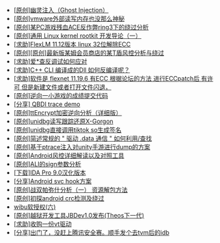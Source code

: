 + [[原创]幽灵注入（Ghost Injection）](https://bbs.kanxue.com/thread-286307.htm)
+ [[原创]vmware外部读写内存也没那么神秘](https://bbs.kanxue.com/thread-284956.htm)
+ [[原创]某PC游戏残血ACE反作弊ring3下的绕过分析](https://bbs.kanxue.com/thread-284667.htm)
+ [[原创]通用 Linux kernel rootkit 开发导论（一）](https://bbs.kanxue.com/thread-285916.htm)
+ [[求助]FlexLM 11.12版本 linux 32位解除ECC](https://bbs.kanxue.com/thread-285638.htm)
+ [[原创][原创]最新版某姆会员商店的某T盾风控分析与绕过](https://bbs.kanxue.com/thread-286243.htm)
+ [[求助]爱*查反调试如何应对](https://bbs.kanxue.com/thread-286354.htm)
+ [[求助]C++ CLI 编译成的Dll 如何反编译呢？](https://bbs.kanxue.com/thread-286173.htm)
+ [[求助]软件是 flexnet 11.19.6 有ECC 根据论坛的方法 进行ECCpatch后 有许可 但是新建文件或者打开文件闪退，](https://bbs.kanxue.com/thread-284416.htm)
+ [[原创]逆向一小游戏的成绩提交代码](https://bbs.kanxue.com/thread-286353.htm)
+ [[分享] QBDI trace demo](https://bbs.kanxue.com/thread-285857.htm)
+ [[原创]ttEncrypt加密逆向分析（详细版）](https://bbs.kanxue.com/thread-286273.htm)
+ [[原创]unidbg读写跟踪还原X-Gorgon](https://bbs.kanxue.com/thread-285586.htm)
+ [[原创]unidbg直接调用tiktok so生成签名](https://bbs.kanxue.com/thread-285623.htm)
+ [[原创]简述常规的 " 驱动 .data 通信 " 如何利用/查找](https://bbs.kanxue.com/thread-285348.htm)
+ [[原创]基于ptrace注入对unity手游进行dump的方案](https://bbs.kanxue.com/thread-286222.htm)
+ [[原创]Android风控详细解读以及对照工具](https://bbs.kanxue.com/thread-286120.htm)
+ [[原创]ALI的sign参数分析](https://bbs.kanxue.com/thread-284292.htm)
+ [[下载]IDA Pro 9.0汉化版本](https://bbs.kanxue.com/thread-286332.htm)
+ [[分享]Android svc hook方案](https://bbs.kanxue.com/thread-286308.htm)
+ [[原创]战双帕弥什分析（一） 资源解包方法](https://bbs.kanxue.com/thread-274145.htm)
+ [[原创]初探android crc检测及绕过](https://bbs.kanxue.com/thread-285790.htm)
+ [wibu软授权(六)](https://bbs.kanxue.com/thread-276310.htm)
+ [[原创]越狱开发工具JBDev1.0发布(Theos下一代)](https://bbs.kanxue.com/thread-286201.htm)
+ [[求助]收购一份vt驱动](https://bbs.kanxue.com/thread-286355.htm)
+ [[分享]出门了，没赶上腾讯安全赛。顺手发个去tvm后的idb](https://bbs.kanxue.com/thread-286260.htm)
